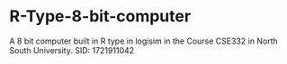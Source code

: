 # R-Type-8-bit-computer
 A 8 bit computer built in R type in logisim in the Course CSE332 in North South University. SID: 1721911042
